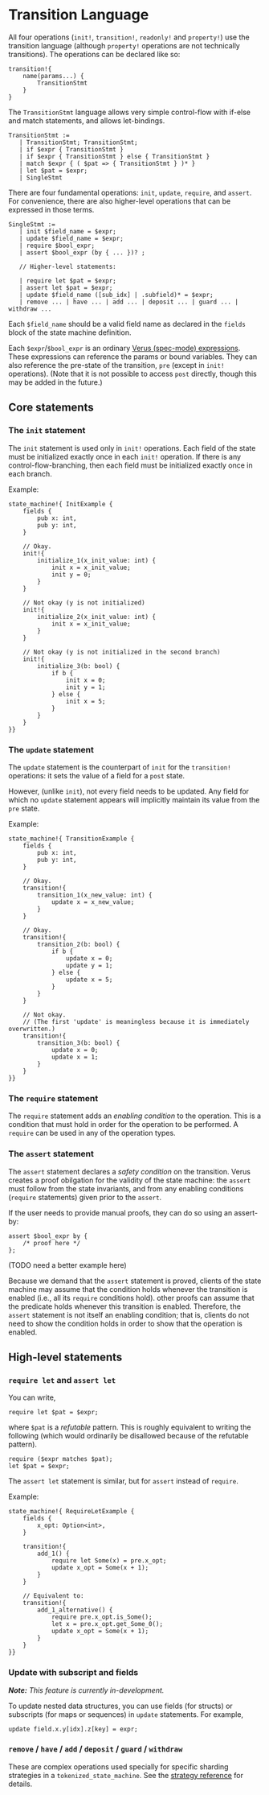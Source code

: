 # Transition Language

All four operations (`init!`, `transition!`, `readonly!` and `property!`) use
the transition language (although `property!` operations are not technically transitions).
The operations can be declared like so:

```rust,ignore
transition!{
    name(params...) {
        TransitionStmt
    }
}
```

The `TransitionStmt` language allows very simple control-flow with if-else and match
statements, and allows let-bindings.

```rust,ignore
TransitionStmt :=
   | TransitionStmt; TransitionStmt;
   | if $expr { TransitionStmt }
   | if $expr { TransitionStmt } else { TransitionStmt }
   | match $expr { ( $pat => { TransitionStmt } )* }
   | let $pat = $expr;
   | SingleStmt
```

There are four fundamental operations: `init`, `update`, `require`, and `assert`.
For convenience, there are also higher-level operations that can be expressed
in those terms.

```rust,ignore
SingleStmt :=
   | init $field_name = $expr;
   | update $field_name = $expr;
   | require $bool_expr;
   | assert $bool_expr (by { ... })? ;

   // Higher-level statements:

   | require let $pat = $expr;
   | assert let $pat = $expr;
   | update $field_name ([sub_idx] | .subfield)* = $expr;
   | remove ... | have ... | add ... | deposit ... | guard ... | withdraw ...
```

Each `$field_name` should be a valid field name as declared in the `fields` block of the state machine definition.

Each `$expr`/`$bool_expr` is an ordinary [Verus (spec-mode) expressions](https://verus-lang.github.io/verus/guide/operators.html).
These expressions can reference the params or bound variables.
They can also reference the pre-state of the transition, `pre` (except in `init!` operations).
(Note that it is not possible to access `post` directly,
though this may be added in the future.)

## Core statements

### The `init` statement

The `init` statement is used only in `init!` operations.
Each field of the state must be initialized exactly once in each `init!` operation.
If there is any control-flow-branching, then each field must be initialized
exactly once in each branch.

Example:

```rust,ignore
state_machine!{ InitExample {
    fields {
        pub x: int,
        pub y: int,
    }

    // Okay.
    init!{
        initialize_1(x_init_value: int) {
            init x = x_init_value;
            init y = 0;
        }
    }

    // Not okay (y is not initialized)
    init!{
        initialize_2(x_init_value: int) {
            init x = x_init_value;
        }
    }

    // Not okay (y is not initialized in the second branch)
    init!{
        initialize_3(b: bool) {
            if b {
                init x = 0;
                init y = 1;
            } else {
                init x = 5;
            }
        }
    }
}}
```

### The `update` statement

The `update` statement is the counterpart of `init` for the `transition!` operations:
it sets the value of a field for a `post` state.

However, (unlike `init`), not every field needs to be updated.
Any field for which no `update` statement appears will implicitly maintain its value
from the `pre` state.

Example:

```rust,ignore
state_machine!{ TransitionExample {
    fields {
        pub x: int,
        pub y: int,
    }

    // Okay.
    transition!{
        transition_1(x_new_value: int) {
            update x = x_new_value;
        }
    }

    // Okay.
    transition!{
        transition_2(b: bool) {
            if b {
                update x = 0;
                update y = 1;
            } else {
                update x = 5;
            }
        }
    }

    // Not okay.
    // (The first 'update' is meaningless because it is immediately overwritten.)
    transition!{
        transition_3(b: bool) {
            update x = 0;
            update x = 1;
        }
    }
}}
```

### The `require` statement

The `require` statement adds an _enabling condition_ to the operation.
This is a condition that must hold in order for the operation to be performed.
A `require` can be used in any of the operation types.

### The `assert` statement

The `assert` statement declares a _safety condition_ on the transition. Verus creates a proof obilgation for the validity of the state machine: the `assert` must follow from the state invariants, and from any enabling conditions (`require` statements) given prior to the `assert`.

If the user needs to provide manual proofs, they can do so using an assert-by:

```rust,ignore
assert $bool_expr by {
    /* proof here */
};
```

(TODO need a better example here)

Because we demand that the `assert` statement is proved,
clients of the state machine may assume that the condition holds whenever the transition is enabled (i.e., all its `require` conditions hold).
other proofs can assume that the predicate holds whenever this transition is enabled.
Therefore, the `assert` statement is not itself an enabling condition; that is, clients do not need to show the condition holds in order to show that the operation is enabled.

## High-level statements

### `require let` and `assert let`

You can write,

```rust,ignore
require let $pat = $expr;
```

where `$pat` is a _refutable_ pattern.
This is roughly equivalent to writing the following (which would ordinarily be disallowed
because of the refutable pattern).

```rust,ignore
require ($expr matches $pat);
let $pat = $expr;
```

The `assert let` statement is similar, but for `assert` instead of `require`.

Example:

```rust,ignore
state_machine!{ RequireLetExample {
    fields {
        x_opt: Option<int>,
    }

    transition!{
        add_1() {
            require let Some(x) = pre.x_opt;
            update x_opt = Some(x + 1);
        }
    }

    // Equivalent to:
    transition!{
        add_1_alternative() {
            require pre.x_opt.is_Some();
            let x = pre.x_opt.get_Some_0();
            update x_opt = Some(x + 1);
        }
    }
}}
```

### Update with subscript and fields

_**Note:** This feature is currently in-development._

To update nested data structures, you can use fields (for structs)
or subscripts (for maps or sequences) in `update` statements.
For example,

```rust,ignore
update field.x.y[idx].z[key] = expr;
```

### `remove` / `have` / `add` / `deposit` / `guard` / `withdraw`

These are complex operations used specially for specific sharding strategies
in a `tokenized_state_machine`.
See the [strategy reference](strategy-reference.md) for details.
